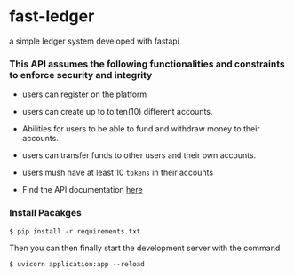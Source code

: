 # fast-ledger
a simple ledger system developed with fastapi

### This API assumes the following functionalities and constraints to enforce security and integrity
- users can register on the platform
- users can create up to to ten(10) different accounts.
- Abilities for users to be able to fund and withdraw money to their accounts.
- users can transfer funds to other users and their own accounts.
- users mush have at least 10 ```tokens``` in their accounts


- Find the API documentation [here](https://ledger-app.herokuapp.com/docs)


### Install Pacakges

```
$ pip install -r requirements.txt

```

Then you can then finally start the development server with the command

```
$ uvicorn application:app --reload

```
